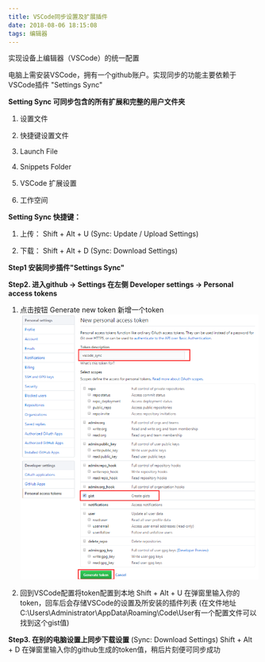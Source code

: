 ```yaml
---
title: VSCode同步设置及扩展插件
date: 2018-08-06 18:15:08
tags: 编辑器
---
```


实现设备上编辑器（VSCode）的统一配置

<!-- more -->

电脑上需安装VSCode，拥有一个github账户。实现同步的功能主要依赖于VSCode插件 "Settings Sync"

**Setting Sync 可同步包含的所有扩展和完整的用户文件夹**

1) 设置文件

2) 快捷键设置文件

3) Launch File

4) Snippets Folder

5) VSCode 扩展设置

6) 工作空间

**Setting Sync 快捷键：**

1) 上传： Shift + Alt + U (Sync: Update / Upload Settings)

2) 下载： Shift + Alt + D (Sync: Download  Settings)

**Step1 安装同步插件"Settings Sync"**

**Step2. 进入github -> Settings 在左侧 Developer settings -> Personal access tokens**
1) 点击按钮 Generate new token 新增一个token
![githubToken](../../images/githubToken.png)

2) 回到VSCode配置将token配置到本地
Shift + Alt + U 在弹窗里输入你的token，回车后会存储VSCode的设置及所安装的插件列表
(在文件地址C:\Users\Administrator\AppData\Roaming\Code\User有一个配置文件可以找到这个gist值)

**Step3. 在别的电脑设置上同步下载设置**
(Sync: Download  Settings) Shift + Alt + D 在弹窗里输入你的github生成的token值，稍后片刻便可同步成功